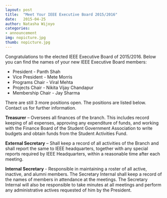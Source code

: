 ```yaml
---
layout: post
title:  "Meet Your IEEE Executive Board 2015/2016"
date:   2015-04-25
author: Natasha Wijoyo
categories: 
- announcement
img: nopicture.jpg
thumb: nopicture.jpg
---
```


Congratulations to the elected IEEE Executive Board of 2015/2016. Below you can find the names of your new IEEE Executive Board members:

* President - Panth Shah 
* Vice President - Mete Morris
* Programs Chair - Viral Mehta  
* Projects Chair - Nikita Vijay Chandapur  
* Membership Chair - Jay Sharma  

There are still 3 more positions open. The positions are listed below. Contact us for further information.

**Treasurer** – Oversees all finances of the branch. This includes record keeping of all expenses, approving any expenditure of funds, and working with the Finance Board of the Student Government Association to write budgets and obtain funds from the Student Activities Fund.

**External Secretary** – Shall keep a record of all activities of the Branch and shall report the same to IEEE headquarters, together with any special reports required by IEEE Headquarters, within a reasonable time after each meeting.

**Internal Secretary** - Responsible in maintaining a roster of all active, inactive, and alumni members. The Secretary Internal shall keep a record of the names of members in attendance at the meetings. The Secretary Internal will also be responsible to take minutes at all meetings and perform any administrative actives requested of him by the President.

